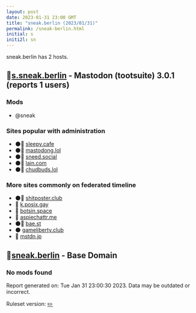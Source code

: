 ```yaml
---
layout: post
date: 2023-01-31 23:00 GMT
title: "sneak.berlin (2023/01/31)"
permalink: /sneak-berlin.html
initial: s
initi2l: sn
---
```


sneak.berlin has 2 hosts.

## 🐘[s.sneak.berlin](https://s.sneak.berlin) - Mastodon (tootsuite) 3.0.1 (reports 1 users)

### Mods
 * @sneak

### Sites popular with administration

* 🌑🧸 [sleepy.cafe](/sleepy-cafe.html)
* 🌑🧸 [mastodong.lol](/mastodong-lol.html)
* 🌑🧸 [sneed.social](/sneed-social.html)
* 🌑🧸 [lain.com](/lain-com.html)
* 🌑🧸 [chudbuds.lol](/chudbuds-lol.html)

### More sites commonly on federated timeline

* 🌑🧸 [shitposter.club](/shitposter-club.html)
* 🐘 [k.posix.gay](/k-posix-gay.html)
* 🐘 [botsin.space](/botsin-space.html)
* 🐘 [aspiechattr.me](/aspiechattr-me.html)
* 🌑🧸 [bae.st](/bae-st.html)
* 🌑 [gameliberty.club](/gameliberty-club.html)
* 🧸 [mstdn.jp](/mstdn-jp.html)

## 🐘[sneak.berlin](https://sneak.berlin) - Base Domain

### No mods found

Report generated on: Tue Jan 31 23:00:30 2023. Data may be outdated or incorrect.

Ruleset version: [✏️](/version-pencil)
